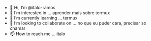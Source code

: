 - 👋 Hi, I’m @italo-ramos
- 👀 I’m interested in ... aprender mais sobre termux
- 🌱 I’m currently learning ... termux
- 💞️ I’m looking to collaborate on ... no que eu puder cara, precisar so chamar
- 📫 How to reach me ... italo

<!---
italo-ramos/italo-ramos is a ✨ special ✨ repository because its `README.md` (this file) appears on your GitHub profile.
You can click the Preview link to take a look at your changes.
--->
